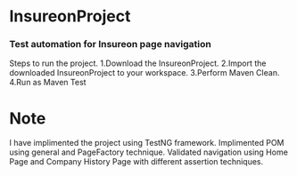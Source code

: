 # InsureonProject
### Test automation for Insureon page navigation
Steps to run the project.
1.Download the InsureonProject.
2.Import the downloaded InsureonProject to your workspace.
3.Perform Maven Clean.
4.Run as Maven Test
# Note
I have implimented the project using TestNG framework.
Implimented POM using general and PageFactory technique.
Validated navigation using Home Page and Company History Page with different assertion techniques.
